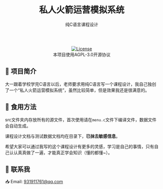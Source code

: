 <h1 align="center">
  私人火箭运营模拟系统
</h1>

<p align="center">
  纯C语言课程设计
</p>
 <br/>
 <br/>
<p align="center">
  <a href="https://github.com/Nitrosaccharose/QT-Learning-Guide/blob/main/LICENSE"><img src="https://img.shields.io/github/license/Nitrosaccharose/QT-Learning-Guide" alt="License"></a>
  <br/>
  本项目使用AGPL-3.0开源协议
<p/>


## 🧭 项目简介
大一跟着学校学完C语言以后，老师要求用纯C语言写一个课程设计，我自己独创了一个“私人火箭运营模拟系统”，虽然比较简单，但是效果我还是很满意的。
## 🍔 食用方法
src文件夹内存放所有的源文件，首次使用请在`menu.c`文件下编译文件，数据文件会自动生成。

课程设计文档与测试数据文档均在目录下，**已抹去敏感信息**。

希望大家可以通过我写的这个课程设计有更多的灵感，学习是自己的事情，只有自己认认真真做了一遍，才能真正学会知识（懂的都懂~）。
## 🤙 联系我
📥 Email: 931911761@qq.com

